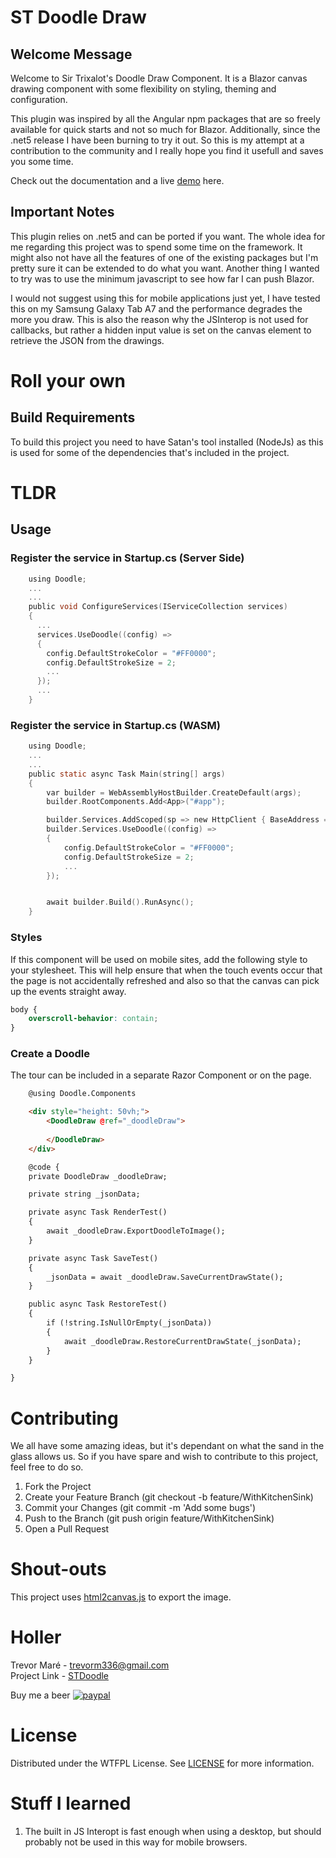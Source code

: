 # ST Doodle Draw 

## Welcome Message
Welcome to Sir Trixalot's Doodle Draw Component. It is a Blazor canvas drawing component with some flexibility on styling, theming and configuration.

This plugin was inspired by all the Angular npm packages that are so freely available for quick starts and not so much for Blazor. Additionally, since 
the .net5 release I have been burning to try it out. So this is my attempt at a contribution to the community and I really hope you find it usefull and saves you some time.

Check out the documentation and a live [demo](https://trevormare.github.io/STDoodle) here. 

## Important Notes
This plugin relies on .net5 and can be ported if you want. The whole idea for me regarding this project was to spend some time on the framework. It might also not have all the features of one of the existing packages but I'm pretty sure it can be extended to do what you want. Another thing I wanted to try was to use the minimum javascript to see how far I can push Blazor.

I would not suggest using this for mobile applications just yet, I have tested this on my Samsung Galaxy Tab A7 and the performance degrades the more you draw. 
This is also the reason why the JSInterop is not used for callbacks, but rather a hidden input value is set on the canvas element to retrieve the JSON
from the drawings.

# Roll your own
## Build Requirements
To build this project you need to have Satan's tool installed (NodeJs) as this is used for some of the dependencies that's included in the project.

# TLDR

## Usage
### Register the service in Startup.cs (Server Side)

```c
    using Doodle;
    ...
    ...
    public void ConfigureServices(IServiceCollection services)
    {
      ...
      services.UseDoodle((config) => 
      {
        config.DefaultStrokeColor = "#FF0000";
        config.DefaultStrokeSize = 2;
        ...
      });
      ...
    }
```
### Register the service in Startup.cs (WASM)

```c
    using Doodle;
    ...
    ...
    public static async Task Main(string[] args)
    {
        var builder = WebAssemblyHostBuilder.CreateDefault(args);
        builder.RootComponents.Add<App>("#app");

        builder.Services.AddScoped(sp => new HttpClient { BaseAddress = new Uri(builder.HostEnvironment.BaseAddress) });
        builder.Services.UseDoodle((config) => 
        {
            config.DefaultStrokeColor = "#FF0000";
            config.DefaultStrokeSize = 2;
            ...
        });


        await builder.Build().RunAsync();
    }
```

### Styles

If this component will be used on mobile sites, add the following style to your stylesheet. This will help ensure that when the touch events
occur that the page is not accidentally refreshed and also so that the canvas can pick up the events straight away.

```css
body {
    overscroll-behavior: contain;
}
```

### Create a Doodle
  
The tour can be included in a separate Razor Component or on the page.

```html
    @using Doodle.Components

    <div style="height: 50vh;">
        <DoodleDraw @ref="_doodleDraw">
            
        </DoodleDraw>
    </div>

    @code {
    private DoodleDraw _doodleDraw;

    private string _jsonData;

    private async Task RenderTest() 
    {
        await _doodleDraw.ExportDoodleToImage();
    }

    private async Task SaveTest()
    {
        _jsonData = await _doodleDraw.SaveCurrentDrawState();
    }

    public async Task RestoreTest()
    {
        if (!string.IsNullOrEmpty(_jsonData))
        {
            await _doodleDraw.RestoreCurrentDrawState(_jsonData);
        }
    }

}
```

# Contributing
We all have some amazing ideas, but it's dependant on what the sand in the glass allows us. So if you have spare and wish to contribute to this project, feel free to do so.

1. Fork the Project
2. Create your Feature Branch (git checkout -b feature/WithKitchenSink)
3. Commit your Changes (git commit -m 'Add some bugs')
4. Push to the Branch (git push origin feature/WithKitchenSink)
5. Open a Pull Request

# Shout-outs
This project uses [html2canvas.js](https://html2canvas.hertzen.com/) to export the image. 

# Holler

Trevor Maré - [trevorm336@gmail.com](mailto:trevorm336@gmail.com)  
Project Link - [STDoodle](https://github.com/TrevorMare/STDoodle)

Buy me a beer
[![paypal](https://www.paypalobjects.com/en_US/i/btn/btn_donateCC_LG.gif)](https://www.paypal.com/donate?hosted_button_id=JTM723EPNE5N6)

# License
Distributed under the WTFPL License. See [LICENSE](http://www.wtfpl.net/) for more information.

# Stuff I learned
1. The built in JS Interopt is fast enough when using a desktop, but should probably not be used in this way for mobile browsers.




